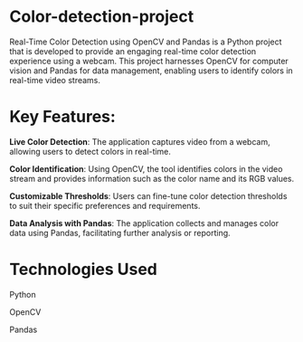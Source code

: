 # Color-detection-project
Real-Time Color Detection using OpenCV and Pandas is a Python project that is developed to provide an engaging real-time color detection experience using a webcam. This project harnesses OpenCV for computer vision and Pandas for data management, enabling users to identify colors in real-time video streams.

# Key Features:

**Live Color Detection**: The application captures video from a webcam, allowing users to detect colors in real-time.

**Color Identification**: Using OpenCV, the tool identifies colors in the video stream and provides information such as the color name and its RGB values.

**Customizable Thresholds**: Users can fine-tune color detection thresholds to suit their specific preferences and requirements.

**Data Analysis with Pandas**: The application collects and manages color data using Pandas, facilitating further analysis or reporting.

# Technologies Used

Python 

OpenCV

Pandas




